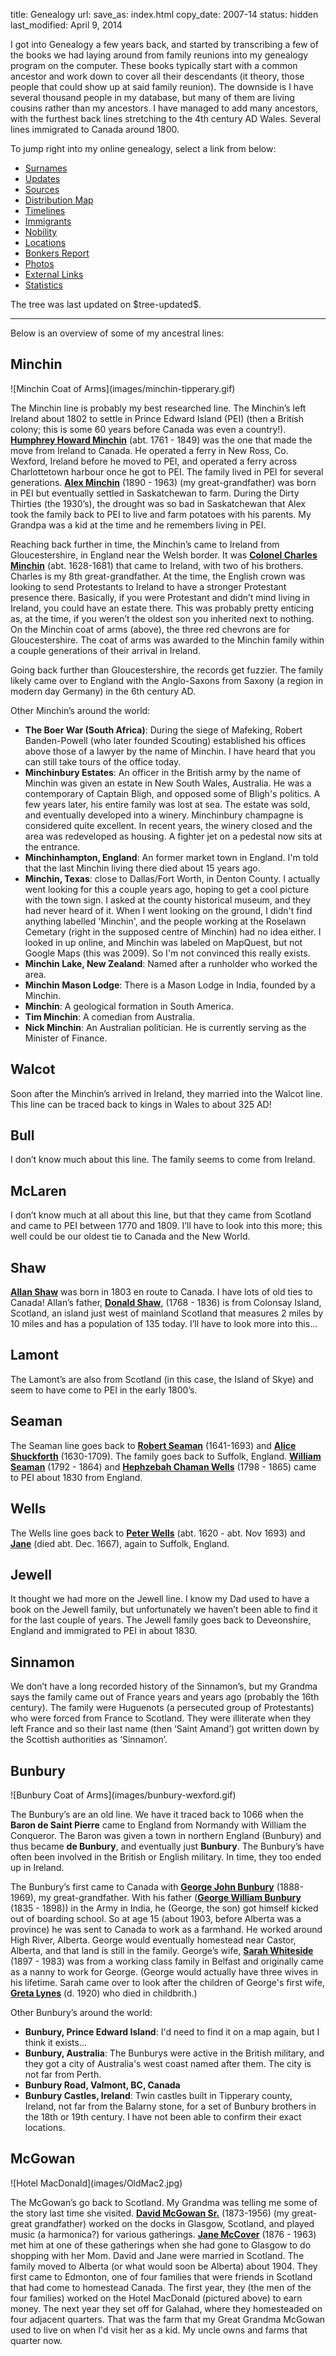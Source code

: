 title: Genealogy
url:
save_as: index.html
copy_date: 2007-14
status: hidden
last_modified: April 9, 2014

<!-- _ -->

I got into Genealogy a few years back, and started by transcribing a few
of the books we had laying around from family reunions into my genealogy
program on the computer. These books typically start with a common
ancestor and work down to cover all their descendants (it theory, those
people that could show up at said family reunion). The downside is I
have several thousand people in my database, but many of them are living
cousins rather than my ancestors. I have managed to add many ancestors,
with the furthest back lines stretching to the 4th century AD Wales.
Several lines immigrated to Canada around 1800.

To jump right into my online genealogy, select a link from below:

-   [Surnames](names/)
-   [Updates](updates/)
-   [Sources](sources/)
-   [Distribution Map](map/)
-   [Timelines](timeline/)
-   [Immigrants](immigrants/)
-   [Nobility](titles/)
-   [Locations](places/)
-   [Bonkers Report](bonkers-report/)
-   [Photos](photos/)
-   [External Links](links/)
-   [Statistics](stats/)

The tree was last updated on \$tree-updated\$.

* * * * *

Below is an overview of some of my ancestral lines:

Minchin
-------

<div class="text-center img-responsive" markdown=1>
![Minchin Coat of Arms](images/minchin-tipperary.gif)
</div>

The Minchin line is probably my best researched line. The Minchin’s left
Ireland about 1802 to settle in Prince Edward Island (PEI) (then a
British colony; this is some 60 years before Canada was even a
country!). **[Humphrey Howard Minchin](profile-I106/)** (abt. 1761 -
1849) was the one that made the move from Ireland to Canada. He operated
a ferry in New Ross, Co. Wexford, Ireland before he moved to PEI, and
operated a ferry across Charlottetown harbour once he got to PEI. The
family lived in PEI for several generations. **[Alex
Minchin](profile-I17/)** (1890 - 1963) (my great-grandfather) was
born in PEI but eventually settled in Saskatchewan to farm. During the
Dirty Thirties (the 1930’s), the drought was so bad in Saskatchewan that
Alex took the family back to PEI to live and farm potatoes with his
parents. My Grandpa was a kid at the time and he remembers living in
PEI.

Reaching back further in time, the Minchin’s came to Ireland from
Gloucestershire, in England near the Welsh border. It was **[Colonel
Charles Minchin](profile-I580/)** (abt. 1628-1681) that came to
Ireland, with two of his brothers. Charles is my 8th great-grandfather.
At the time, the English crown was looking to send Protestants to
Ireland to have a stronger Protestant presence there. Basically, if you
were Protestant and didn’t mind living in Ireland, you could have an
estate there. This was probably pretty enticing as, at the time, if you
weren’t the oldest son you inherited next to nothing. On the Minchin
coat of arms (above), the three red chevrons are for Gloucestershire.
The coat of arms was awarded to the Minchin family within a couple
generations of their arrival in Ireland.

Going back further than Gloucestershire, the records get fuzzier. The
family likely came over to England with the Anglo-Saxons from Saxony (a
region in modern day Germany) in the 6th century AD.

Other Minchin’s around the world:

-   **The Boer War (South Africa)**: During the siege of Mafeking,
    Robert Banden-Powell (who later founded Scouting) established his
    offices above those of a lawyer by the name of Minchin. I have heard
    that you can still take tours of the office today.
-   **Minchinbury Estates**: An officer in the British army by the name
    of Minchin was given an estate in New South Wales, Australia. He was
    a contemporary of Captain Bligh, and opposed some of Bligh's
    politics. A few years later, his entire family was lost at sea. The
    estate was sold, and eventually developed into a winery. Minchinbury
    champagne is considered quite excellent. In recent years, the winery
    closed and the area was redeveloped as housing. A fighter jet on a
    pedestal now sits at the entrance.
-   **Minchinhampton, England**: An former market town in England. I'm
    told that the last Minchin living there died about 15 years ago.
-   **Minchin, Texas**: close to Dallas/Fort Worth, in Denton County. I
    actually went looking for this a couple years ago, hoping to get a
    cool picture with the town sign. I asked at the county historical
    museum, and they had never heard of it. When I went looking on the
    ground, I didn't find anything labelled 'Minchin', and the people
    working at the Roselawn Cemetary (right in the supposed centre of
    Minchin) had no idea either. I looked in up online, and Minchin was
    labeled on MapQuest, but not Google Maps (this was 2009). So I'm not
    convinced this really exists.
-   **Minchin Lake, New Zealand**: Named after a runholder who worked
    the area.
-   **Minchin Mason Lodge**: There is a Mason Lodge in India, founded by
    a Minchin.
-   **Minchin**: A geological formation in South America.
-   **Tim Minchin**: A comedian from Australia.
-   **Nick Minchin**: An Australian politician. He is currently serving
    as the Minister of Finance.

Walcot
------

Soon after the Minchin’s arrived in Ireland, they married into the
Walcot line. This line can be traced back to kings in Wales to about 325
AD!

Bull
----

I don’t know much about this line. The family seems to come from
Ireland.

McLaren
-------

I don’t know much at all about this line, but that they came from
Scotland and came to PEI between 1770 and 1809. I’ll have to look into
this more; this well could be our oldest tie to Canada and the New
World.

Shaw
----

**[Allan Shaw](profile-I1154/)** was born in 1803 en route to
Canada. I have lots of old ties to Canada! Allan’s father, **[Donald
Shaw](profile-I1156/)**, (1768 - 1836) is from Colonsay Island,
Scotland, an island just west of mainland Scotland that measures 2 miles
by 10 miles and has a population of 135 today. I’ll have to look more
into this…

Lamont
------

The Lamont’s are also from Scotland (in this case, the Island of Skye)
and seem to have come to PEI in the early 1800’s.

Seaman
------

The Seaman line goes back to **[Robert Seaman](profile-I125/)**
(1641-1693) and **[Alice Shuckforth](profile-I126/)** (1630-1709).
The family goes back to Suffolk, England. **[William
Seaman](profile-I110/)** (1792 - 1864) and **[Hephzebah Chaman
Wells](profile-I111/)** (1798 - 1865) came to PEI about 1830 from
England.

Wells
-----

The Wells line goes back to **[Peter Wells](profile-I9688/)** (abt.
1620 - abt. Nov 1693) and
**[Jane](profile-I9689/)** (died abt.
Dec. 1667), again to Suffolk, England.

Jewell
------

It thought we had more on the Jewell line. I know my Dad used to have a
book on the Jewell family, but unfortunately we haven’t been able to
find it for the last couple of years. The Jewell family goes back to
Deveonshire, England and immigrated to PEI in about 1830.

Sinnamon
--------

We don’t have a long recorded history of the Sinnamon’s, but my Grandma
says the family came out of France years and years ago (probably the
16th century). The family were Huguenots (a persecuted group of
Protestants) who were forced from France to Scotland. They were
illiterate when they left France and so their last name (then ‘Saint
Amand’) got written down by the Scottish authorities as ‘Sinnamon’.

Bunbury
-------

<div class="text-center img-responsive" markdown=1>
![Bunbury Coat of Arms](images/bunbury-wexford.gif)
</div>

The Bunbury’s are an old line. We have it traced back to 1066 when the
**Baron de Saint Pierre** came to England from Normandy with William the
Conqueror. The Baron was given a town in northern England (Bunbury) and
thus became **de Bunbury**, and eventually just **Bunbury**. The
Bunbury’s have often been involved in the British or English military.
In time, they too ended up in Ireland.

The Bunbury’s first came to Canada with **[George John
Bunbury](profile-I154/)** (1888-1969), my great-grandfather. With
his father (**[George William Bunbury](profile-I157/)** (1835 -
1898)) in the Army in India, he (George, the son) got himself kicked out
of boarding school. So at age 15 (about 1903, before Alberta was a
province) he was sent to Canada to work as a farmhand. He worked around
High River, Alberta. George would eventually homestead near Castor,
Alberta, and that land is still in the family. George’s wife, **[Sarah
Whiteside](profile-I155/)** (1897 - 1983) was from a working class
family in Belfast and originally came as a nanny to work for George.
(George would actually have three wives in his lifetime. Sarah came over
to look after the children of George's first wife, **[Greta
Lynes](profile-I166/)** (d. 1920) who died in childbrith.)

Other Bunbury’s around the world:

-   **Bunbury, Prince Edward Island**: I'd need to find it on a map
    again, but I think it exists...
-   **Bunbury, Australia**: The Bunburys were active in the British
    military, and they got a city of Australia's west coast named after
    them. The city is not far from Perth.
-   **Bunbury Road, Valmont, BC, Canada**
-   **Bunbury Castles, Ireland**: Twin castles built in Tipperary
    county, Ireland, not far from the Balarny stone, for a set of
    Bunbury brothers in the 18th or 19th century. I have not been able
    to confirm their exact locations.

McGowan
-------

<div class="text-center img-responsive" markdown=1>
![Hotel MacDonald](images/OldMac2.jpg)
</div>

The McGowan’s go back to Scotland. My Grandma was telling me some of the
story last time she visited. **[David McGowan Sr.](profile-I357/)**
(1873-1956) (my great-great grandfather) worked on the docks in Glasgow,
Scotland, and played music (a harmonica?) for various gatherings.
**[Jane McCover](profile-I358/)** (1876 - 1963) met him at one of
these gatherings when she had gone to Glasgow to do shopping with her
Mom. David and Jane were married in Scotland. The family moved to
Alberta (or what would soon be Alberta) about 1904. They first came to
Edmonton, one of four families that were friends in Scotland that had
come to homestead Canada. The first year, they (the men of the four
families) worked on the Hotel MacDonald (pictured above) to earn money.
The next year they set off for Galahad, where they homesteaded on four
adjacent quarters. That was the farm that my Great Grandma McGowan used
to live on when I'd visit her as a kid. My uncle owns and farms that
quarter now.
